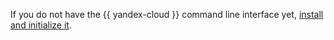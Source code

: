If you do not have the {{ yandex-cloud }} command line interface yet, [install and initialize it](../cli/quickstart.md#install).